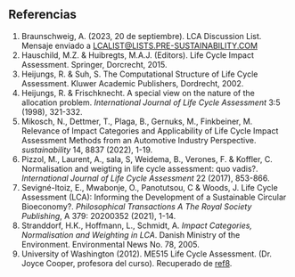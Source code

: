 ## Referencias


1. Braunschweig, A. (2023, 20 de septiembre). LCA Discussion List. Mensaje enviado a LCALIST@LISTS.PRE-SUSTAINABILITY.COM
2. Hauschild, M.Z. & Huibregts, M.A.J. (Editors). Life Cycle Impact Assessment. Springer, Dorcrecht, 2015.
3. Heijungs, R. & Suh, S. The Computational Structure of Life Cycle Assessment. Kluwer Academic Publishers, Dordrecht, 2002.
4. Heijungs, R. & Frischknecht. A special view on the nature of the allocation problem. *International Journal of Life Cycle Assessment* 3:5 (1998), 321-332.
5. Mikosch, N., Dettmer, T., Plaga, B., Gernuks, M., Finkbeiner, M. Relevance of Impact Categories and Applicability of Life Cycle Impact Assessment Methods from an Automotive
Industry Perspective. *sustainability* 14, 8837 (2022), 1-19.
6. Pizzol, M., Laurent, A., sala, S, Weidema, B., Verones, F. & Koffler, C. Normalisation and weigting in life cycle assessment: quo vadis?. *International Journal of Life Cycle Assessment* 22 (2017), 853-866.
7. Sevigné-Itoiz, E., Mwabonje, O., Panotutsou, C & Woods, J. Life Cycle Assessment (LCA): Informing the Development of a Sustainable Circular Bioeconomy?. *Philosophical Transactions A* *The Royal Society Publishing*,  A 379: 20200352 (2021), 1-14.
8. Stranddorf, H.K., Hoffmann, L., Schmidt, A. *Impact Categories, Normalisation and Weighting in LCA*. Danish Ministry of the Environment. Environmental News No. 78, 2005.
9. University of Washington (2012). ME515 Life Cycle Assessment. (Dr. Joyce Cooper, profesora del curso). Recuperado de [ref8](https://www.washington.edu/students/crscat/meche.html#me515).

